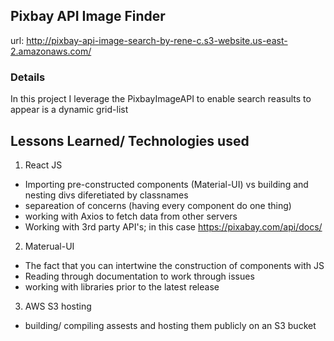 
## Pixbay API Image Finder
url: http://pixbay-api-image-search-by-rene-c.s3-website.us-east-2.amazonaws.com/

### Details
In this project I leverage the PixbayImageAPI to enable search reasults to appear is a dynamic grid-list

## Lessons Learned/ Technologies used
1. React JS
- Importing pre-constructed components (Material-UI) vs building and nesting divs diferetiated by classnames
- separeation of concerns (having every component do one thing)
- working with Axios to fetch data from other servers
- Working with 3rd party API's; in this case https://pixabay.com/api/docs/
2. Materual-UI
- The fact that you can intertwine the construction of components with JS 
- Reading through documentation to work through issues
- working with libraries prior to the latest release
3. AWS S3 hosting
- building/ compiling assests and hosting them publicly on an S3 bucket
